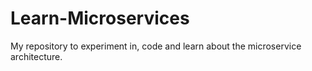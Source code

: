 # Learn-Microservices
My repository to experiment in, code and learn about the microservice architecture.
